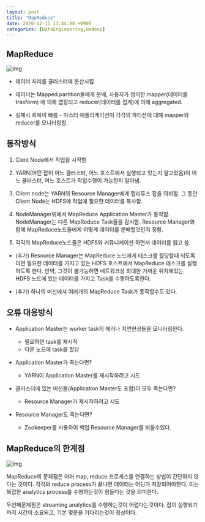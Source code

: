 ```yaml
---
layout: post
title: "MapReduce"
date: 2020-12-15 13:44:00 +0900
categories: [DataEngineering,Hadoop]
---
```


## MapReduce

![img](https://github.com/JaeguKim/Cookbook/raw/master/images/MapReduce-Process-Detailed.jpg)

- 데이터 처리를 클러스터에 분산시킴

- 데이터는 Mapped partition들에게 분배, 사용자가 정의한 mapper(데이터를 trasform) 에 의해 맵핑되고 reducer(데이터를 집계)에 의해 aggregated.

- 실패시 회복이 빠름 - 마스터 애플리케이션이 각각의 파티션에 대해 mapper와 reducer를 모니터링함.

## 동작방식

1. Cient Node에서 작업을 시작함

2. YARN(어떤 잡이 어느 클러스터, 어느 호스트에서 실행되고 있는지 알고있음)이 어느 클러스터, 어느 호스트가 작업수행이 가능한지 알아냄.

3. Client node는 YARN의 Resource Manager에게 맵리듀스 잡을 의뢰함. 그 동안 Client Node는 HDFS에 작업에 필요한 데이터를 복사함.

4. NodeManager위에서 MapReduce Application Master가 동작함. NodeManager는 다른 MapReduce Task들을 감시함. Resource Manager와 함께 MapReduce노드들에게 어떻게 데이터를 분배할것인지 정함.

5. 각각의 MapReduce노드들은 HDFS와 커뮤니케이션 하면서 데이터를 읽고 씀.

- (추가) Resource Manager는 MapReduce 노드에게 테스크를 할당할때 되도록이면 필요한 데이터를 가지고 있는 HDFS 호스트에서 MapReduce 테스크를 실행하도록 한다. 만약, 그것이 불가능하면 네트워크상 최대한 가까운 위치에있는 HDFS 노드에 있는 데이터를 가지고 Task를 수행하도록한다.

- (추가) 하나의 머신에서 여러개의 MapReduce Task가 동작할수도 있다.

## 오류 대응방식

- Application Master는 worker task의 에러나 지연현상들을 모니터링한다.
    - 필요하면 task를 재시작
    - 다른 노드에 task를 할당

- Application Master가 죽는다면?
    - YARN이 Application Master를 재시작하려고 시도

- 클러스터에 있는 머신들(Application Master도 포함)이 모두 죽는다면?
    - Resource Manager가 재시작하려고 시도

- Resource Manager도 죽는다면?
    - Zookeeper를 사용하여 백업 Resource Manager를 띄울수있다.

## MapReduce의 한계점

![img](https://github.com/JaeguKim/Cookbook/raw/master/images/MapReduce-Process.jpg)

MapReduce의 문제점은 여러 map, reduce 프로세스를 연결하는 방법이 간단하지 않다는 것이다. 각각의 reduce process가 끝나면 데이터는 어딘가 저장되어야한다. 이는 복잡한 analytics process를 수행하는것이 힘들다는 것을 의미한다. 

두번째문제점은 streaming analytics를 수행하는것이 어렵다는것이다. 잡이 실행되기까지 시간이 소요되고, 기본 몇분을 기다리는것이 정상이다.

